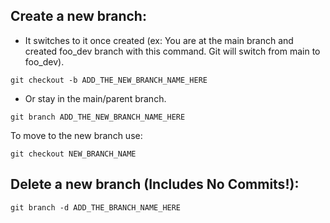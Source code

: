 ## Create a new branch: 
- It switches to it once created (ex: You are at the main branch and created foo_dev branch with this command. Git will switch from main to foo_dev). 

```
git checkout -b ADD_THE_NEW_BRANCH_NAME_HERE
```


- Or stay in the main/parent branch.
```
git branch ADD_THE_NEW_BRANCH_NAME_HERE
```

To move to the new branch use: 
``` 
git checkout NEW_BRANCH_NAME
```


## Delete a new branch (Includes No Commits!): 
```
git branch -d ADD_THE_BRANCH_NAME_HERE
```


    
